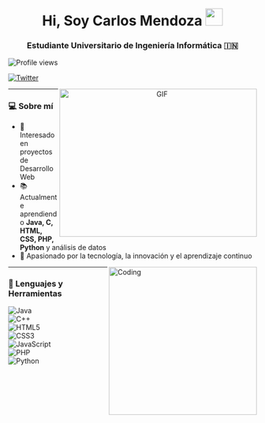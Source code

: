 <h1 align="center">
  <b>Hi, Soy Carlos Mendoza</b>
  <img src="https://media.giphy.com/media/hvRJCLFzcasrR4ia7z/giphy.gif" width="35">
</h1>

<h3 align="center">Estudiante Universitario de Ingeniería Informática &#127470;&#127475;</h3>

<p align="left">
  <img src="https://komarev.com/ghpvc/?username=CarlosMendoza&label=Profile%20views&color=0e75b6&style=flat" alt="Profile views" />
</p>

<!-- Si tienes Twitter, reemplaza el usuario en el href y alt -->
<p align="left">
  <a href="https://twitter.com/TU_USUARIO" target="_blank">
    <img src="https://img.shields.io/twitter/follow/TU_USUARIO?logo=twitter&style=for-the-badge" alt="Twitter" />
  </a>
</p>

<a target="_blank" align="center">
  <img align="right" height="300" width="400" alt="GIF" src="https://media.giphy.com/media/SWoSkN6DxTszqIKEqv/giphy.gif">
</a>

---

### 💻 Sobre mí  
- 🚀 Interesado en proyectos de Desarrollo Web  
- 📚 Actualmente aprendiendo **Java, C, HTML, CSS, PHP, Python** y análisis de datos  
- 🌱 Apasionado por la tecnología, la innovación y el aprendizaje continuo  

<img align="right" alt="Coding" width="300" src="https://i.pinimg.com/originals/81/17/8b/81178b47a8598f0c81c4799f2cdd4057.gif">

---

### 🔧 Lenguajes y Herramientas  

![Java](https://img.shields.io/badge/java-%23ED8B00.svg?style=for-the-badge&logo=openjdk&logoColor=white)  
![C++](https://img.shields.io/badge/c++-%2300599C.svg?style=for-the-badge&logo=c%2B%2B&logoColor=white)  
![HTML5](https://img.shields.io/badge/html5-%23E34F26.svg?style=for-the-badge&logo=html5&logoColor=white)  
![CSS3](https://img.shields.io/badge/css3-%231572B6.svg?style=for-the-badge&logo=css3&logoColor=white)  
![JavaScript](https://img.shields.io/badge/JavaScript-%23323330.svg?style=for-the-badge&logo=javascript&logoColor=F7DF1E)  
![PHP](https://img.shields.io/badge/PHP-%23777BB4.svg?style=for-the-badge&logo=php&logoColor=white)  
![Python](https://img.shields.io/badge/Python-%2314354C.svg?style=for-the-badge&logo=python&logoColor=white)  

